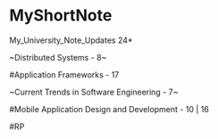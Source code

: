 ﻿# MyShortNote 
 My_University_Note_Updates 24*

~Distributed Systems - 8~

#Application Frameworks - 17

~Current Trends in Software Engineering - 7~

#Mobile Application Design and Development - 10 | 16

#RP
